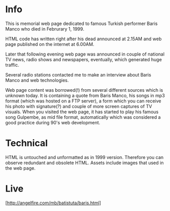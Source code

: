 # Info

This is memorial web page dedicated to famous Turkish performer Baris Manco who died in Februrary 1, 1999.

HTML code has written right after his dead announced at 2.15AM and web page published on the internet at 6.00AM.

Later that following evening web page was announced in couple of national TV news, radio shows and newspapers, eventually, which generated huge traffic.

Several radio stations contacted me to make an interview about Baris Manco and web technologies.

Web page content was borrowed(!) from several different sources which is unknown today. It is containing a quote from Baris Manco, his songs in mp3 format (which was hosted on a FTP server), a form which you can receive his photo with signature(?) and couple of more screen captures of TV visuals.
When you visited the web page, it has started to play his famous song Gulpembe, as mid file format, automatically which was considered a good practice during 90's web development.

# Technical

HTML is untouched and unformatted as in 1999 version. Therefore you can observe redundant and obsolete HTML.
Assets include images that used in the web page.

# Live

[http://angelfire.com/mb/batistuta/baris.html]
